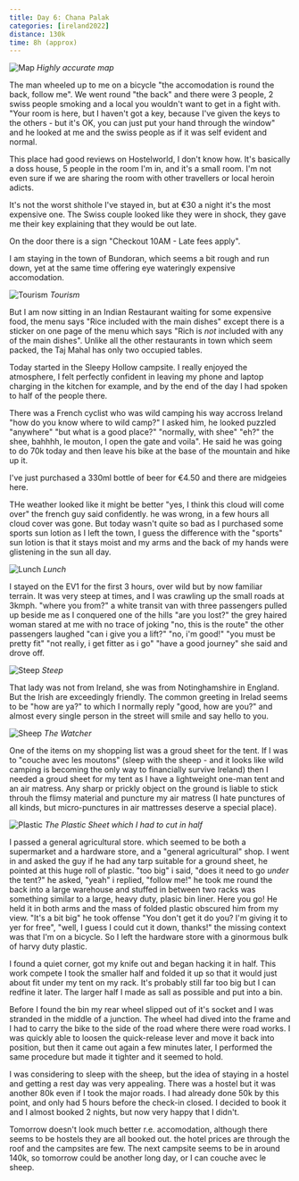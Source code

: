 ```yaml
--- 
title: Day 6: Chana Palak
categories: [ireland2022]
distance: 130k
time: 8h (approx)
---
```


![Map](/images/ireland2022/20220811_map.jpg) 
*Highly accurate map*

The man wheeled up to me on a bicycle "the accomodation is round the back,
follow me". We went round "the back" and there were 3 people, 2 swiss people
smoking and a local you wouldn't want to get in a fight with. "Your room is
here, but I haven't got a key, because I've given the keys to the others - but
it's OK, you can just put your hand through the window" and he looked at me
and the swiss people as if it was self evident and normal.

This place had good reviews on Hostelworld, I don't know how. It's basically a
doss house, 5 people in the room I'm in, and it's a small room. I'm not even
sure if we are sharing the room with other travellers or local heroin adicts.

It's not the worst shithole I've stayed in, but at €30 a night it's the most
expensive one. The Swiss couple looked like they were in shock, they
gave me their key explaining that they would be out late.

On the door there is a sign "Checkout 10AM - Late fees apply".

I am staying in the town of Bundoran, which seems a bit rough and run down,
yet at the same time offering eye wateringly expensive accomodation.

![Tourism](/images/ireland2022/20220811_tourisim.jpg) 
*Tourism*

But I am now sitting in an Indian Restaurant waiting for some expensive food,
the menu says "Rice included with the main dishes" except there is a sticker
on one page of the menu which says "Rich is _not_ included with any of the
main dishes". Unlike all the other restaurants in town which seem packed, the
Taj Mahal has only two occupied tables.

Today started in the Sleepy Hollow campsite. I really enjoyed the atmosphere,
I felt perfectly confident in leaving my phone and laptop charging in the
kitchen for example, and by the end of the day I had spoken to half of the
people there.

There was a French cyclist who was wild camping his way accross Ireland "how
do you know where to wild camp?" I asked him, he looked puzzled "anywhere"
"but what is a good place?" "normally, with shee" "eh?" the shee, bahhhh, le
mouton, I open the gate and voila". He said he was going to do 70k today and
then leave his bike at the base of the mountain and hike up it.

I've just purchased a 330ml bottle of beer for €4.50 and there are midgeies
here.

THe weather looked like it might be better "yes, I think this cloud will come
over" the french guy said confidently. he was wrong, in a few hours all cloud
cover was gone. But today wasn't quite so bad as I purchased some sports sun
lotion as I left the town, I guess the difference with the "sports" sun lotion
is that it stays moist and my arms and the back of my hands were glistening in
the sun all day.

![Lunch](/images/ireland2022/20220811_lunch.jpg) 
*Lunch*

I stayed on the EV1 for the first 3 hours, over wild but by now familiar
terrain. It was very steep at times, and I was crawling up the small roads at
3kmph. "where you from?" a white transit van with three passengers pulled up
beside me as I conquered one of the hills "are you lost?" the grey haired
woman stared at me with no trace of joking "no, this is the route" the other
passengers laughed "can i give you a lift?" "no, i'm good!" "you must be
pretty fit" "not really, i get fitter as i go" "have a good journey" she said
and drove off.

![Steep](/images/ireland2022/20220811_steep.jpg) 
*Steep*

That lady was not from Ireland, she was from Notinghamshire in England. But
the Irish are exceedingly friendly. The common greeting in Irelad seems to be
"how are ya?" to which I normally reply "good, how are you?" and almost every
single person in the street will smile and say hello to you.

![Sheep](/images/ireland2022/20220811_sheep.jpg) 
*The Watcher*

One of the items on my shopping list was a groud sheet for the tent. If I was
to "couche avec les moutons" (sleep with the sheep - and it looks like wild
camping is becoming the only way to financially survive Ireland) then I needed
a groud sheet for my tent as I have a lightweight one-man tent and an air
matress. Any sharp or prickly object on the ground is liable to stick throuh
the flimsy material and puncture my air matress (I hate punctures of all
kinds, but micro-punctures in air mattresses deserve a special place).

![Plastic](/images/ireland2022/20220811_plastic.jpg) 
*The Plastic Sheet which I had to cut in half*

I passed a general agricultural store. which seemed to be both a supermarket
and a hardware store, and a "general agricultural" shop. I went in and asked
the guy if he had any tarp suitable for a ground sheet, he pointed at this
huge roll of plastic. "too big" i said, "does it need to go _under_ the tent?"
he asked, "yeah" i replied, "follow me!" he took me round the back into a
large warehouse and stuffed in between two racks was something similar to a
large, heavy duty, plasic bin liner. Here you go! He held it in both arms and
the mass of folded plastic obscured him from my view. "It's a bit big" he took
offense "You don't get it do you? I'm giving it to yer for free", "well, I
guess I could cut it down, thanks!" the missing context was that I'm on a
bicycle. So I left the hardware store with a ginormous bulk of harvy duty
plastic.

I found a quiet corner, got my knife out and began hacking it in half. This
work compete I took the smaller half and folded it up so that it would just
about fit under my tent on my rack. It's probably still far too big but I can
redfine it later. The larger half I made as sall as possible and put into a
bin.

Before I found the bin my rear wheel slipped out of it's socket and I was
stranded in the middle of a junction. The wheel had dived into the frame and I
had to carry the bike to the side of the road where there were road works. I
was quickly able to loosen the quick-release lever and move it back into
position, but then it came out again a few minutes later, I performed the same
procedure but made it tighter and it seemed to hold.

I was considering to sleep with the sheep, but the idea of staying in a hostel
and getting a rest day was very appealing. There was a hostel but it was
another 80k even if I took the major roads. I had already done 50k by this
point, and only had 5 hours before the check-in closed. I decided to book it
and I almost booked 2 nights, but now very happy that I didn't.

Tomorrow doesn't look much better r.e. accomodation, although there seems to
be hostels they are all booked out. the hotel prices are through the roof and
the campsites are few. The next campsite seems to be in around 140k, so
tomorrow could be another long day, or I can couche avec le sheep.












